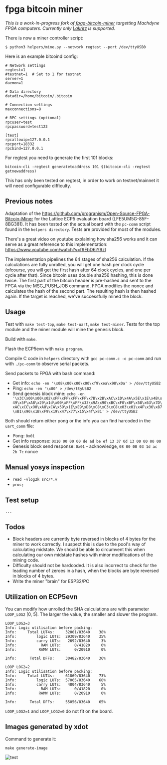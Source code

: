 # fpga bitcoin miner

*This is a work-in-progress fork of [fpga-bitcoin-miner](https://github.com/xtrinch/fpga-bitcoin-miner) targetting Machdyne FPGA computers. Currently only [Lakritz](https://github.com/machdyne/lakritz) is supported.*

There is now a miner controller script:

```
$ python3 helpers/mine.py --network regtest --port /dev/ttyUSB0
```

Here is an example bitcoind config:

```
# Network settings
regtest=1
#testnet=1  # Set to 1 for testnet
server=1
daemon=1

# Data directory
datadir=/home/bitcoin/.bitcoin

# Connection settings
maxconnections=8

# RPC settings (optional)
rpcuser=test
rpcpassword=test123

[test]
rpcallowip=127.0.0.1
rpcport=18332
rpcbind=127.0.0.1
```

For regtest you need to generate the first 101 blocks:

```
bitcoin-cli -regtest generatetoaddress 101 $(bitcoin-cli -regtest getnewaddress)
```

This has only been tested on regtest, in order to work on testnet/mainnet it will need configurable difficulty.

## Previous notes

Adaptation of the https://github.com/progranism/Open-Source-FPGA-Bitcoin-Miner for the Lattice ECP5 evaluation board (LFE5UM5G-85F-8BG381). It has been tested on the actual board with the `pc-comm` script found in the `helpers directory`. Tests are provided for most of the modules.

There's a great video on youtube explaining how sha256 works and it can serve as a great reference to this implementation: https://www.youtube.com/watch?v=f9EbD6iY9zI

The implementation pipelines the 64 stages of sha256 calculation. If the calculations are fully unrolled, you will get one hash per clock cycle (ofcourse, you will get the first hash after 64 clock cycles, and one per cycle after that). Since bitcoin uses double sha256 hashing, this is done twice. The first part of the bitcoin header is pre-hashed and sent to the FPGA via the MSG_PUSH_JOB command. FPGA modifies the nonce and calculates the hash of the second part. The resulting hash is then hashed again. If the target is reached, we've successfully mined the block.

## Usage

Test with `make test-top`, `make test-uart`, `make test-miner`. Tests for the top module and the miner module will mine the genesis block.

Build with `make`.

Flash the ECP5evn with `make program`.

Compile C code in `helpers` directory with `gcc pc-comm.c -o pc-comm`  and run with `./pc-comm` to observe serial packets.

Send packets to FPGA with bash command:
  - Get info: `echo -en '\x08\x00\x00\x00\xf9\xea\x98\x0a' > /dev/ttyUSB2`
  - Ping: `echo -en '\x00' > /dev/ttyUSB2`
  - Send genesis block mine: `echo -en '\x3C\x00\x00\x02\xFF\xFF\xFF\xFF\x7B\x2B\xAC\x1D\x4A\x5E\x1E\x4B\x49\x5F\xAB\x29\x1d\x00\xFF\xFF\x33\x9A\x90\xBC\xF0\xBF\x58\x63\x7D\xAC\xCC\x90\xA8\xCA\x59\x1E\xE9\xD8\xC8\xC3\xC8\x03\x01\x4F\x36\x87\xB1\x96\x1B\xF9\x19\x47\x77\x15\x4f\x81' > /dev/ttyUSB2`

Both should return either pong or the info you can find harcoded in the `uart_comm` file:
  - Pong: `0x01`
  - Get info response: `0x10 00 00 00 de ad be ef 13 37 0d 13 00 00 00 00`
  - Genesis block send response: `0x01` - acknowledge, `08 00 00 03 1d ac 2b 7c` nonce

## Manual yosys inspection
- `read -vlog2k src/*.v`
- `proc;`

## Test setup

```
...
```

## Todos

- Block headers are currently byte reversed in blocks of 4 bytes for the miner to work correctly. I suspect this is due to the pool's way of calculating midstate. We should be able to circumvent this when calculating our own midstate hashes with minor modifications of the mining code.
- Difficulty should not be hardcoded. It is also incorrect to check for the leading number of zeroes in a hash, when the blocks are byte reversed in blocks of 4 bytes.
- Write the miner "brain" for ESP32/PC

## Utilization on ECP5evn

You can modify how unrolled the SHA calculations are with parameter `LOOP_LOG2` [0, 5]. The larger the value, the smaller and slower the program.

```
LOOP_LOG2=3
Info: Logic utilisation before packing:
Info:     Total LUT4s:     32001/83640    38%
Info:         logic LUTs:  29309/83640    35%
Info:         carry LUTs:   2692/83640     3%
Info:           RAM LUTs:      0/41820     0%
Info:          RAMW LUTs:      0/20910     0%

Info:      Total DFFs:     30482/83640    36%
```

```
LOOP_LOG2=2
Info: Logic utilisation before packing:
Info:     Total LUT4s:     61869/83640    73%
Info:         logic LUTs:  57065/83640    68%
Info:         carry LUTs:   4804/83640     5%
Info:           RAM LUTs:      0/41820     0%
Info:          RAMW LUTs:      0/20910     0%

Info:      Total DFFs:     55056/83640    65%
```

`LOOP_LOG2=1` and `LOOP_LOG2=0` do not fit on the board.

## Images generated by xdot

Command to generate it:

`make generate-image`

![test](https://github.com/xtrinch/fpga-bitcoin-miner/blob/master/images/top-design.jpg)
